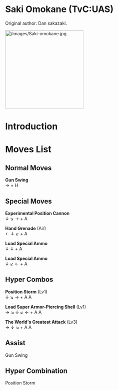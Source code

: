 # Saki Omokane (TvC:UAS)

Original author: Dan sakazaki.

<img src="/images/Saki-omokane.jpg" title="/images/Saki-omokane.jpg"
width="250" alt="/images/Saki-omokane.jpg" />  

# Introduction

# Moves List

## Normal Moves

**Gun Swing**  
→ + H

## Special Moves

**Experimental Position Cannon**  
↓ ↘ → + A

**Hand Grenade** (Air)  
← ↓ ↙ + A

**Load Special Ammo**  
↓ ↓ + A

**Load Special Ammo**  
↓ ↙ ← + A

## Hyper Combos

**Position Storm** (Lv1)  
↓ ↘ → + A A

**Load Super Armor-Piercing Shell** (Lv1)  
→ ↘ ↓ ↙ ← + A A

**The World's Greatest Attack** (Lv3)  
→ ↓ ↘ + A A

## Assist

Gun Swing

## Hyper Combination

Position Storm
